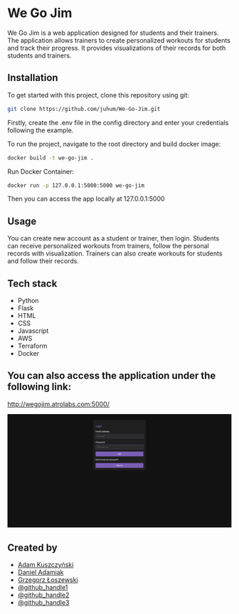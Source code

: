 # We Go Jim
We Go Jim is a web application designed for students and their trainers. The application allows trainers to create personalized workouts for students and track their progress. It provides visualizations of their records for both students and trainers.

## Installation
To get started with this project, clone this repository using git:

```bash
git clone https://github.com/juhum/We-Go-Jim.git
```

Firstly, create the .env file in the config directory and enter your credentials following the example.

To run the project, navigate to the root directory and build docker image:

```bash
docker build -t we-go-jim .
```

Run Docker Container:

```bash
docker run -p 127.0.0.1:5000:5000 we-go-jim
```


Then you can access the app locally at 127.0.0.1:5000

## Usage

You can create new account as a student or trainer, then login. Students can receive personalized workouts from trainers, follow the personal records with visualization. Trainers can also create workouts for students and follow their records.


## Tech stack

- Python
- Flask
- HTML
- CSS
- Javascript
- AWS
- Terraform
- Docker



## You can also access the application under the following link:
http://wegojim.atrolabs.com:5000/



![showcase](https://github.com/juhum/We-Go-Jim/blob/master/showcase.gif)

## Created by

- [Adam Kuszczyński](https://github.com/juhum)
- [Daniel Adamiak](https://github.com/xd4niel)
- [Grzegorz Łoszewski](https://github.com/Atrolide)
- [@github_handle1](https://github.com/github_handle4)
- [@github_handle2](https://github.com/github_handle5)
- [@github_handle3](https://github.com/github_handle6)
